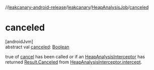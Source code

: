 //[leakcanary-android-release](../../../index.md)/[leakcanary](../index.md)/[HeapAnalysisJob](index.md)/[canceled](canceled.md)

# canceled

[androidJvm]\
abstract val [canceled](canceled.md): [Boolean](https://kotlinlang.org/api/latest/jvm/stdlib/kotlin/-boolean/index.html)

true of [cancel](cancel.md) has been called or if an [HeapAnalysisInterceptor](../-heap-analysis-interceptor/index.md) has returned [Result.Canceled](-result/-canceled/index.md) from [HeapAnalysisInterceptor.intercept](../-heap-analysis-interceptor/intercept.md).
